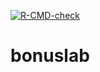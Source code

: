   <!-- badges: start -->
  [![R-CMD-check](https://github.com/willewiik/bonuslab/actions/workflows/R-CMD-check.yaml/badge.svg)](https://github.com/willewiik/bonuslab/actions/workflows/R-CMD-check.yaml)
  <!-- badges: end -->
# bonuslab
